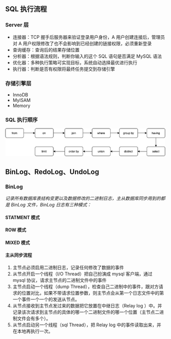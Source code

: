 ## SQL 执行流程
### Server 层
* 连接器：TCP 握手后服务器来验证登录用户身份，A 用户创建连接后，管理员对 A 用户权限修改了也不会影响到已经创建的链接权限，必须重新登录
* 查询缓存：查询后的结果存储位置
* 分析器：根据语法规则，判断你输入的这个 SQL 语句是否满足 MySQL 语法
* 优化器：多种执行策略可实现目标，系统自动选择最优进行执行
* 执行器：判断是否有权限将最终任务提交到存储引擎

### 存储引擎层
* InnoDB
* MyISAM
* Memory

### SQL 执行顺序
![sql](media/sql.jpg)
## BinLog、RedoLog、UndoLog
### BinLog
*记录所有数据库表结构变更以及数据修改的二进制日志，主从数据库同步用到的都是 BinLog 文件，BinLog 日志有三种模式：*
#### STATMENT 模式
#### ROW 模式
#### MIXED 模式
#### 主从同步流程
1. 主节点必须启用二进制日志，记录任何修改了数据的事件
2. 从节点开启一个线程（I/O Thread）把自己扮演成 mysql 客户端，通过 mysql 协议，请求主节点的二进制文件中的事件
3. 主节点启动一个线程（dump Thread），检查自己二进制中的事件，跟对方请求的位置对比，如果不带请求位置参数，则主节点会从第一个日志文件中的第一个事件一个一个的发送从节点。
4. 从节点接收到主节点发过来的数据把它放置在中继日志（Relay log ）中。并记录该次请求到主节点的具体的哪一个二进制文件的哪一个位置（主节点二进制文件会有多个）。
5. 从节点启动另一个线程（sql Thread），把 Relay log 中的事件读取出来，并在本地再执行一次。